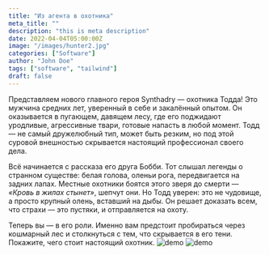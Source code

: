 ```yaml
---
title: "Из агента в охотника"
meta_title: ""
description: "this is meta description"
date: 2022-04-04T05:00:00Z
image: "/images/hunter2.jpg"
categories: ["Software"]
author: "John Doe"
tags: ["software", "tailwind"]
draft: false
---
```

Представляем нового главного героя Synthadry — охотника Тодда! Это мужчина средних лет, уверенный в себе и закалённый опытом. Он оказывается в пугающем, давящем лесу, где его поджидают уродливые, агрессивные твари, готовые напасть в любой момент. Тодд — не самый дружелюбный тип, может быть резким, но под этой суровой внешностью скрывается настоящий профессионал своего дела.

Всё начинается с рассказа его друга Бобби. Тот слышал легенды о странном существе: белая голова, оленьи рога, передвигается на задних лапах. Местные охотники боятся этого зверя до смерти — *«Кровь в жилах стынет»*, шепчут они. Но Тодд уверен: это не чудовище, а просто крупный олень, вставший на дыбы. Он решает доказать всем, что страхи — это пустяки, и отправляется на охоту.

Теперь вы — в его роли. Именно вам предстоит пробираться через кошмарный лес и столкнуться с тем, что скрывается в его тени. Покажите, чего стоит настоящий охотник.
<img src="/images/hunter1.jpg" alt="demo" class="img-responsive">
<img src="/images/hunter2.jpg" alt="demo" class="img-responsive">